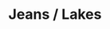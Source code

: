 ---
ee_id_thing: '4373'
site: '1'
type: '2'
inv_num: 2016-101
url: 2016-101-jeans-lakes
title: Jeans / Lakes
year: '2016'
display_year: '2016'
medium: 1920x1080 H.264/MPEG-4 Part 10 looped digital file (from 11 lossless TIFS),
  media player, 65–75” flatscreen, armature, various cables
dims: ''
pitch: ''
ps: ''
live_url: ''
related: ''
youtube: ''
related_code: ''
imgs: jeans-lakes-2016-101-install-database-dt.jpg
subheading: ''
download: ''
add_credit: ''
commission: ''
layout: things-i-made
---